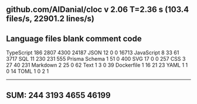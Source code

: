## github.com/AlDanial/cloc v 2.06 T=2.36 s (103.4 files/s, 22901.2 lines/s)

## Language files blank comment code

TypeScript 186 2807 4300 24187
JSON 12 0 0 16713
JavaScript 8 33 61 3717
SQL 11 230 231 555
Prisma Schema 1 51 0 400
SVG 17 0 0 257
CSS 3 27 40 231
Markdown 2 25 0 62
Text 1 3 0 39
Dockerfile 1 16 21 23
YAML 1 1 0 14
TOML 1 0 2 1

---

## SUM: 244 3193 4655 46199
